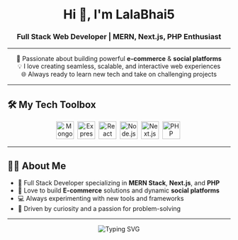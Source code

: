 <h1 align="center">Hi 👋, I'm LalaBhai5</h1>
<h3 align="center">Full Stack Web Developer | MERN, Next.js, PHP Enthusiast</h3>

---

<p align="center">
  🚀 Passionate about building powerful <b>e-commerce</b> & <b>social platforms</b> <br>
  💡 I love creating seamless, scalable, and interactive web experiences <br>
  🌐 Always ready to learn new tech and take on challenging projects
</p>

---

## 🛠️ My Tech Toolbox

<p align="center">
  <img src="https://cdn.jsdelivr.net/gh/devicons/devicon/icons/mongodb/mongodb-original.svg" alt="MongoDB" width="40" />&nbsp;
  <img src="https://cdn.jsdelivr.net/gh/devicons/devicon/icons/express/express-original.svg" alt="Express" width="40" />&nbsp;
  <img src="https://cdn.jsdelivr.net/gh/devicons/devicon/icons/react/react-original.svg" alt="React" width="40" />&nbsp;
  <img src="https://cdn.jsdelivr.net/gh/devicons/devicon/icons/nodejs/nodejs-original.svg" alt="Node.js" width="40" />&nbsp;
  <img src="https://cdn.jsdelivr.net/gh/devicons/devicon/icons/nextjs/nextjs-original.svg" alt="Next.js" width="40" />&nbsp;
  <img src="https://cdn.jsdelivr.net/gh/devicons/devicon/icons/php/php-original.svg" alt="PHP" width="40" />&nbsp;
</p>

---

## 👨‍💻 About Me

- 🌟 Full Stack Developer specializing in **MERN Stack**, **Next.js**, and **PHP**
- 🛒 Love to build **E-commerce** solutions and dynamic **social platforms**
- 💻 Always experimenting with new tools and frameworks
- 🎯 Driven by curiosity and a passion for problem-solving

---

<p align="center">
  <img src="https://readme-typing-svg.demolab.com?font=Fira+Code&duration=3000&pause=1000&color=00FF9E&center=true&vCenter=true&multiline=true&width=500&height=60&lines=Lets+build+the+web+of+tomorrow!;Happy+Coding" alt="Typing SVG" />
</p>
